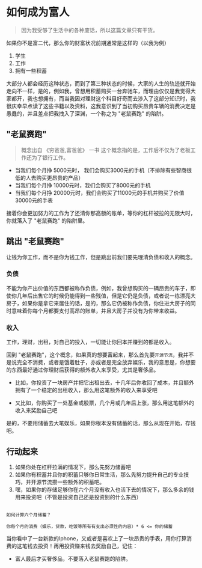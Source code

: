 # 如何成为富人
> 因为我受够了生活中的各种废话，所以这篇文章只有干货。


  如果你不是富二代，那么你的财富状况前期通常是这样的（以我为例）
  1. 学生
  2. 工作
  3. 拥有一些积蓄

大部分人都会经历这种状态，而到了第三种状态的时候，大家的人生的轨迹就开始走向不一样，是的，例如我，曾想用积蓄购买一台奔驰车，而理由仅仅是我觉得大家都开，我也想拥有，而当我因对理财这个科目好奇而去涉入了这部分知识时，我很庆幸早点读了这些书籍以及资料，这我意识到了当初购买昂贵车辆的消费决定是愚蠢的，并且差点把我拽入了深渊，一个称之为 "老鼠赛跑" 的陷阱。

## "老鼠赛跑"
> 概念出自 《穷爸爸,富爸爸》 一书
  这个概念指的是，工作后不仅为了老板工作还为了银行工作。
  * 当我们每个月挣 5000元时， 我们会购买3000元的手机（不排除有些智商很低的人去购买更昂贵的产品）
  * 当我们每个月挣 10000元时，我们会购买了8000元的手机
  * 当我们每个月挣 20000元时，我们会购买了11000元的手机并购买了价值30000元的手表


  接着你会更加努力的工作为了还清你那高额的账单，等你的杠杆被拉的无限大时，你就落入了 "老鼠赛跑" 的陷阱里。

## 跳出 "老鼠赛跑"
  让钱为你工作，而不是你为钱工作，但是跳出前我们要先理清负债和收入的概念。

### 负债
  不能为你产出价值的东西都被称作负债，例如，我曾想购买的一辆昂贵的车子，即使你几年后出售它的时候仍能得到一些残值，但是它仍是负债，或者说一栋漂亮大房子，如果你是拿它来居住的话，是的，那么它仍被称作负债，你住进大房子的同时意味着你每个月都要支付高昂的账单，并且大房子并没有为你带来收益。

### 收入
  工作，理财，出租，对自己的投入，一切能让你回本并赚到的都是收入。


  回到 "老鼠赛跑"，这个概念，如果真的想要富起来，那么首先要`开源节流`，我并不是说完全不消费，或者是饿着肚子，亦或者是完全放弃娱乐，我的意思是，你想要的东西最好通过你理财后获得的额外收入来享受，尤其是奢侈品。

  
  * 比如，你投资了一块房产并把它出租出去，十几年后你收回了成本，并且额外拥有了一个稳定的出租收入，那么用这笔额外的收入来享受吧

  * 又比如，你购买了一处基金或股票，几个月或几年后上涨，那么用这笔额外的收入来奖励自己吧

  是的，不要用储蓄去大笔娱乐，如果你根本没有储蓄的话，那么从现在开始，存钱吧。

## 行动起来

1. 如果你处在杠杆拉满的情况下，那么先努力储蓄吧
2. 如果你有积蓄并且你的积蓄只够你日常生活，那么先努力提升自己的专业技巧，并开源节流攒一些额外的积蓄吧。
3. 嘿，如果你的存储足够你在六个月没有收入也活下去的情况下，那么多余的钱用来投资吧（不管是投资自己还是投资别的什么东西）

```Text

如何计算六个月储蓄？

你每个月的消费（娱乐，贷款，吃饭等所有有支出必须性的内容）* 6 <= 你的储蓄

```

当你看中了一台新款的Iphone，又或者是喜欢上了一块昂贵的手表，用你打算消费的这笔钱去投资！再用投资赚来钱去奖励自己，记住：
* 富人最后才买奢侈品，不要落入老鼠赛跑的陷阱。